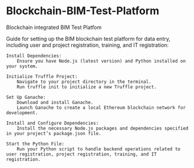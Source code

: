 # Blockchain-BIM-Test-Platform
Blockchain integrated BIM Test Platfom

Guide for setting up the BIM blockchain test platform for data entry, including user and project registration, training, and IT registration:

    Install Dependencies:
        Ensure you have Node.js (latest version) and Python installed on your system.

    Initialize Truffle Project:
        Navigate to your project directory in the terminal.
        Run truffle init to initialize a new Truffle project.

    Set Up Ganache:
        Download and install Ganache.
        Launch Ganache to create a local Ethereum blockchain network for development.

    Install and Configure Dependencies:
        Install the necessary Node.js packages and dependencies specified in your project’s package.json file.

    Start the Python File:
        Run your Python script to handle backend operations related to user registration, project registration, training, and IT registration.
